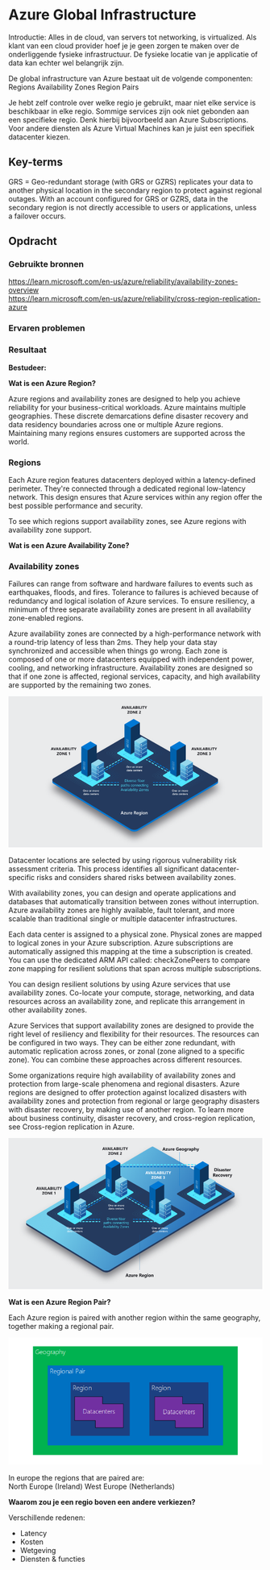 # Azure Global Infrastructure

Introductie:
Alles in de cloud, van servers tot networking, is virtualized. Als klant van een cloud provider hoef je je geen zorgen te maken over de onderliggende fysieke infrastructuur. De fysieke locatie van je applicatie of data kan echter wel belangrijk zijn.

De global infrastructure van Azure bestaat uit de volgende componenten:
Regions
Availability Zones
Region Pairs

Je hebt zelf controle over welke regio je gebruikt, maar niet elke service is beschikbaar in elke regio. Sommige services zijn ook niet gebonden aan een specifieke regio. Denk hierbij bijvoorbeeld aan Azure Subscriptions. Voor andere diensten als Azure Virtual Machines kan je juist een specifiek datacenter kiezen.

## Key-terms
GRS = Geo-redundant storage (with GRS or GZRS) replicates your data to another physical location in the secondary region to protect against regional outages. With an account configured for GRS or GZRS, data in the secondary region is not directly accessible to users or applications, unless a failover occurs.

## Opdracht
### Gebruikte bronnen
https://learn.microsoft.com/en-us/azure/reliability/availability-zones-overview  
https://learn.microsoft.com/en-us/azure/reliability/cross-region-replication-azure

### Ervaren problemen

### Resultaat

**Bestudeer:**  

**Wat is een Azure Region?** 

Azure regions and availability zones are designed to help you achieve reliability for your business-critical workloads. Azure maintains multiple geographies. These discrete demarcations define disaster recovery and data residency boundaries across one or multiple Azure regions. Maintaining many regions ensures customers are supported across the world.

### Regions  
Each Azure region features datacenters deployed within a latency-defined perimeter. They're connected through a dedicated regional low-latency network. This design ensures that Azure services within any region offer the best possible performance and security.

To see which regions support availability zones, see Azure regions with availability zone support.

**Wat is een Azure Availability Zone?**

### Availability zones
Failures can range from software and hardware failures to events such as earthquakes, floods, and fires. Tolerance to failures is achieved because of redundancy and logical isolation of Azure services. To ensure resiliency, a minimum of three separate availability zones are present in all availability zone-enabled regions.

Azure availability zones are connected by a high-performance network with a round-trip latency of less than 2ms. They help your data stay synchronized and accessible when things go wrong. Each zone is composed of one or more datacenters equipped with independent power, cooling, and networking infrastructure. Availability zones are designed so that if one zone is affected, regional services, capacity, and high availability are supported by the remaining two zones.

![Alt text](../00_includes/Week4/availability-zones.png)

Datacenter locations are selected by using rigorous vulnerability risk assessment criteria. This process identifies all significant datacenter-specific risks and considers shared risks between availability zones.

With availability zones, you can design and operate applications and databases that automatically transition between zones without interruption. Azure availability zones are highly available, fault tolerant, and more scalable than traditional single or multiple datacenter infrastructures.

Each data center is assigned to a physical zone. Physical zones are mapped to logical zones in your Azure subscription. Azure subscriptions are automatically assigned this mapping at the time a subscription is created. You can use the dedicated ARM API called: checkZonePeers to compare zone mapping for resilient solutions that span across multiple subscriptions.

You can design resilient solutions by using Azure services that use availability zones. Co-locate your compute, storage, networking, and data resources across an availability zone, and replicate this arrangement in other availability zones.

Azure Services that support availability zones are designed to provide the right level of resiliency and flexibility for their resources. The resources can be configured in two ways. They can be either zone redundant, with automatic replication across zones, or zonal (zone aligned to a specific zone). You can combine these approaches across different resources.

Some organizations require high availability of availability zones and protection from large-scale phenomena and regional disasters. Azure regions are designed to offer protection against localized disasters with availability zones and protection from regional or large geography disasters with disaster recovery, by making use of another region. To learn more about business continuity, disaster recovery, and cross-region replication, see Cross-region replication in Azure.

![Alt text](../00_includes/Week4/availability-zones-region-geography.png)

**Wat is een Azure Region Pair?**  

Each Azure region is paired with another region within the same geography, together making a regional pair.

![Alt text](../00_includes/Week4/GeoRegionDataCenter.png)

In europe the regions that are paired are:  
North Europe (Ireland)	West Europe (Netherlands)

**Waarom zou je een regio boven een andere verkiezen?**

Verschillende redenen:

* Latency
* Kosten
* Wetgeving
* Diensten & functies
